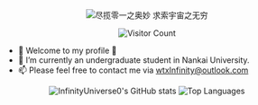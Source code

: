 <div align="center">
<img src="https://readme-typing-svg.herokuapp.com?font=Fira+Code&pause=1000&center=true&vCenter=true&random=false&width=435&lines=%E5%B0%BD%E6%8F%BD%E9%9B%B6%E4%B8%80%E4%B9%8B%E5%A5%A5%E5%A6%99+%E6%B1%82%E7%B4%A2%E5%AE%87%E5%AE%99%E4%B9%8B%E6%97%A0%E7%A9%B7;Embracing+Mysteries+of+0s+and+1s;Exploring+Infinity+of+the+Universe" alt="尽揽零一之奥妙 求索宇宙之无穷" />

![Visitor Count](https://count.getloli.com/get/@InfinityUniverse0.github.readme)
</div>

- 👋 Welcome to my profile 🎉
- 🔭 I’m currently an undergraduate student in Nankai University.
- 📫 Please feel free to contact me via [wtxInfinity@outlook.com](mailto:wtxInfinity@outlook.com)

<!--
**InfinityUniverse0/InfinityUniverse0** is a ✨ _special_ ✨ repository because its `README.md` (this file) appears on your GitHub profile.

Here are some ideas to get you started:

- 🔭 I’m currently working on ...
- 🌱 I’m currently learning ...
- 👯 I’m looking to collaborate on ...
- 🤔 I’m looking for help with ...
- 💬 Ask me about ...
- 📫 How to reach me: ...
- 😄 Pronouns: ...
- ⚡ Fun fact: ...
-->

<div align="center">
  <img src="https://github-readme-stats.vercel.app/api?username=InfinityUniverse0&show_icons=true&include_all_commits=true&count_private=true" alt="InfinityUniverse0's GitHub stats" />
  <img src="https://github-readme-stats.vercel.app/api/top-langs/?username=InfinityUniverse0&layout=compact" alt="Top Languages" />
</div>
